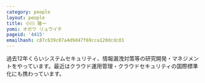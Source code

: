 ```yaml
---
category: people
layout: people
title: 小川 隆一
yomi: オガワ リュウイチ
pageid: '4415'
emailhash: c87c639c07a4d9d47f69cca120dcdc01
---
```

過去12年くらいシステムセキュリティ、情報漏洩対策等の研究開発・マネジメントをやっています。最近はクラウド運用管理・クラウドセキュリティの国際標準化にも携わっています。